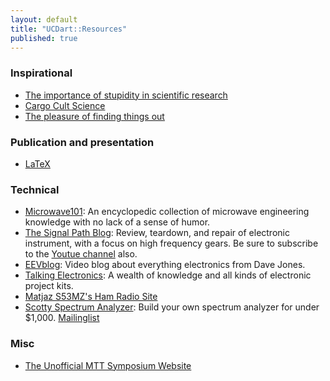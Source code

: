 ```yaml
---
layout: default
title: "UCDart::Resources"
published: true
---
```


### Inspirational

* [The importance of stupidity in scientific research](http://jcs.biologists.org/content/121/11/1771.full)
* [Cargo Cult Science](http://www.lhup.edu/~DSIMANEK/cargocul.htm)
* [The pleasure of finding things out](https://www.youtube.com/watch?v=Bgaw9qe7DEE)

### Publication and presentation

* [LaTeX](/resources/latex.html)

### Technical

* [Microwave101](http://www.microwaves101.com/): An encyclopedic collection of microwave engineering knowledge with no lack of a sense of humor. 
* [The Signal Path Blog](http://thesignalpath.com/blogs/): Review, teardown, and repair of electronic instrument, with a focus on high frequency gears. Be sure to subscribe to the [Youtue channel](https://www.youtube.com/user/TheSignalPathBlog) also. 
* [EEVblog](http://www.youtube.com/user/EEVblog?feature=watch): Video blog about everything electronics from Dave Jones.
* [Talking Electronics](http://www.talkingelectronics.com/): A wealth of knowledge and all kinds of electronic project kits. 
* [Matjaz S53MZ's Ham Radio Site](http://lea.hamradio.si/~s53mv/)
* [Scotty Spectrum Analyzer](http://www.scottyspectrumanalyzer.com/): Build your own spectrum analyzer for under $1,000. [Mailinglist](https://groups.yahoo.com/neo/groups/spectrumanalyzer/info)

### Misc

* [The Unofficial MTT Symposium Website](http://www.nonlintec.com/mttsymposium/)